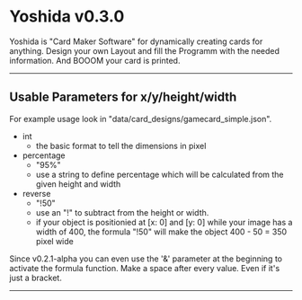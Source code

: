 # Yoshida v0.3.0

Yoshida is "Card Maker Software" for dynamically creating cards for anything. Design your own Layout and fill the Programm with the needed information. And BOOOM your card is printed.

---

## Usable Parameters for x/y/height/width

For example usage look in "data/card_designs/gamecard_simple.json".

- int
    - the basic format to tell the dimensions in pixel
- percentage
    - "95%"
    - use a string to define percentage which will be calculated from the given height and width
- reverse
    - "!50"
    - use an "!" to subtract from the height or width.
    - if your object is positionied at [x: 0] and [y: 0] while your image has a width of 400, the formula "!50" will make the object 400 - 50 = 350 pixel wide

Since v0.2.1-alpha you can even use the '&' parameter at the beginning to activate the formula function. Make a space after every value. Even if it's just a bracket.

---
